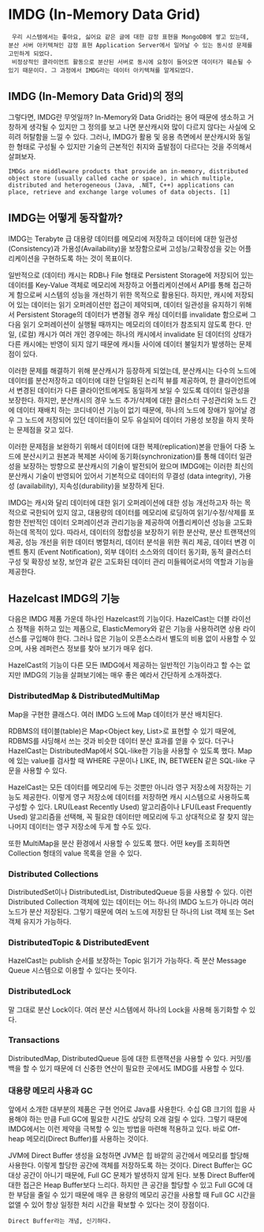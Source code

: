 IMDG (In-Memory Data Grid)
===================================

```
 우리 시스템에서는 좋아요, 싫어요 같은 글에 대한 감정 표현을 MongoDB에 쌓고 있는데, 분산 서버 아키텍쳐인 감정 표현 Application Server에서 일어날 수 있는 동시성 문제를 고민하게 되었다.
 비정상적인 클라이언트 활동으로 분산된 서버로 동시에 요청이 들어오면 데이터가 훼손될 수 있기 때문이다. 그 과정에서 IMDG라는 데이터 아키텍쳐를 알게되었다.
```


## IMDG (In-Memory Data Grid)의 정의
그렇다면, IMDG란 무엇일까? In-Memory와 Data Grid라는 용어 때문에 생소하고 거창하게 생각될 수 있지만 그 정의를 보고 나면 분산캐시와 많이 다르지 않다는 사실에 오히려 허탈함을 느낄 수 있다. 그러나, IMDG가 활용 및 응용 측면에서 분산캐시와 동일한 형태로 구성될 수 있지만 기술의 근본적인 취지와 출발점이 다르다는 것을 주의해서 살펴보자.

```
IMDGs are middleware products that provide an in-memory, distributed object store (usually called cache or space), in which multiple, distributed and heterogeneous (Java, .NET, C++) applications can place, retrieve and exchange large volumes of data objects. [1]
```

## IMDG는 어떻게 동작할까?
IMDG는 Terabyte 급 대용량 데이터를 메모리에 저장하고 데이터에 대한 일관성(Consistency)과 가용성(Availability)을 보장함으로써 고성능/고확장성을 갖는 어플리케이션을 구현하도록 하는 것이 목표이다.

일반적으로 (데이터) 캐시는 RDB나 File 형태로 Persistent Storage에 저장되어 있는 데이터를 Key-Value 객체로 메모리에 저장하고 어플리케이션에서 API를 통해 접근하게 함으로써 시스템의 성능을 개선하기 위한 목적으로 활용된다. 하지만, 캐시에 저장되어 있는 데이터는 읽기 오퍼레이션만 접근이 제약되며, 데이터 일관성을 유지하기 위해서 Persistent Storage의 데이터가 변경될 경우 캐싱 데이터를 invalidate 함으로써 그 다음 읽기 오퍼레이션이 실행될 때까지는 메모리의 데이터가 참조되지 않도록 한다. 만일,  (로컬) 캐시가 여러 개인 경우에는 하나의 캐시에서 invalidate 된 데이터의 상태가 다른 캐시에는 반영이 되지 않기 때문에 캐시들 사이에 데이터 불일치가 발생하는 문제점이 있다.

이러한 문제를 해결하기 위해 분산캐시가 등장하게 되었는데, 분산캐시는 다수의 노드에 데이터를 분산저장하고 데이터에 대한 단일화된 논리적 뷰를 제공하여, 한 클라이언트에서 변경된 데이터가 다른 클라이언트에게도 동일하게 보일 수 있도록 데이터 일관성을 보장한다. 하지만, 분산캐시의 경우 노드 추가/삭제에 대한 클러스터 구성관리와 노드 간에 데이터 재배치 하는 코디네이션 기능이 없기 때문에, 하나의 노드에 장애가 일어날 경우 그 노드에 저장되어 있던 데이터들이 모두 유실되어 데이터 가용성 보장을 하지 못하는 문제점을 갖고 있다.

이러한 문제점을 보완하기 위해서 데이터에 대한 복제(replication)본을 만들어 다중 노드에 분산시키고 원본과 복제본 사이에 동기화(synchronization)를 통해 데이터 일관성을 보장하는 방향으로 분산캐시의 기술이 발전되어 왔으며 IMDG에는 이러한 최신의 분산캐시 기술이 반영되어 있어서 기본적으로 데이터의 무결성 (data integrity), 가용성 (availability), 지속성(durability)을 보장하게 된다.

IMDG는 캐시와 달리 데이터에 대한 읽기 오퍼레이션에 대한 성능 개선하고자 하는 목적으로 국한되어 있지 않고, 대용량의 데이터를 메모리에 로딩하여 읽기/수정/삭제를 포함한 전반적인 데이터 오퍼레이션과 관리기능을 제공하여 어플리케이션 성능을 고도화하는데 목적이 있다. 따라서, 데이터의 정합성을 보장하기 위한 분산락, 분산 트랜잭션의 제공, 성능 개선을 위한 데이터 병렬처리, 데이터 분석을 위한 쿼리 제공, 데이터 변경 이벤트 통지 (Event Notification), 외부 데이터 소스와의 데이터 동기화, 동적 클러스터 구성 및 확장성 보장, 보안과 같은 고도화된 데이터 관리 미들웨어로서의 역할과 기능을 제공한다.


## Hazelcast IMDG의 기능
다음은 IMDG 제품 가운데 하나인 Hazelcast의 기능이다. HazelCast는 더블 라이선스 정책을 취하고 있는 제품으로, ElasticMemory와 같은 기능을 사용하려면 상용 라이선스를 구입해야 한다. 그러나 많은 기능이 오픈소스라서 별도의 비용 없이 사용할 수 있으며, 사용 레퍼런스 정보를 찾아 보기가 매우 쉽다.

HazelCast의 기능이 다른 모든 IMDG에서 제공하는 일반적인 기능이라고 할 수는 없지만 IMDG의 기능을 살펴보기에는 매우 좋은 예라서 간단하게 소개하겠다.

### DistributedMap & DistributedMultiMap
Map<?, ?>을 구현한 클래스다. 여러 IMDG 노드에 Map 데이터가 분산 배치된다.

RDBMS의 테이블(table)은 Map<Object key, List<Object>>로 표현할 수 있기 때문에, RDBMS를 샤딩해서 쓰는 것과 비슷한 데이터 분산 효과를 얻을 수 있다. 더구나 HazelCast는 DistributedMap에서 SQL-like한 기능을 사용할 수 있도록 했다. Map에 있는 value를 검사할 때 WHERE 구문이나 LIKE, IN, BETWEEN 같은 SQL-like 구문을 사용할 수 있다.

HazelCast는 모든 데이터를 메모리에 두는 것뿐만 아니라 영구 저장소에 저장하는 기능도 제공한다. 이렇게 영구 저장소에 데이터를 저장하면 캐시 시스템으로 사용하도록 구성할 수 있다. LRU(Least Recently Used) 알고리즘이나 LFU(Least Frequently Used) 알고리즘을 선택해, 꼭 필요한 데이터만 메모리에 두고 상대적으로 잘 찾지 않는 나머지 데이터는 영구 저장소에 두게 할 수도 있다.

또한 MultiMap을 분산 환경에서 사용할 수 있도록 했다. 어떤 key를 조회하면 Collection <Object> 형태의 value 목록을 얻을 수 있다.

### Distributed Collections
DistributedSet이나 DistributedList, DistributedQueue 등을 사용할 수 있다. 이런 Distributed Collection 객체에 있는 데이터는 어느 하나의 IMDG 노드가 아니라 여러 노드가 분산 저장된다. 그렇기 때문에 여러 노드에 저장된 단 하나의 List 객체 또는 Set 객체 유지가 가능하다.

### DistributedTopic & DistributedEvent
HazelCast는 publish 순서를 보장하는 Topic 읽기가 가능하다. 즉 분산 Message Queue 시스템으로 이용할 수 있다는 뜻이다.

### DistributedLock
말 그대로 분산 Lock이다. 여러 분산 시스템에서 하나의 Lock을 사용해 동기화할 수 있다.

### Transactions
DistributedMap, DistributedQueue 등에 대한 트랜잭션을 사용할 수 있다. 커밋/롤백을 할 수 있기 때문에 더 신중한 연산이 필요한 곳에서도 IMDG를 사용할 수 있다.

### 대용량 메모리 사용과 GC
앞에서 소개한 대부분의 제품은 구현 언어로 Java를 사용한다. 수십 GB 크기의 힙을 사용해야 하는 만큼 Full GC에 필요한 시간도 상당히 오래 걸릴 수 있다. 그렇기 때문에 IMDG에서는 이런 제약을 극복할 수 있는 방법을 마련해 적용하고 있다. 바로 Off-heap 메모리(Direct Buffer)를 사용하는 것이다.

JVM에 Direct Buffer 생성을 요청하면 JVM은 힙 바깥의 공간에서 메모리를 할당해 사용한다. 이렇게 할당한 공간에 객체를 저장하도록 하는 것이다. Direct Buffer는 GC 대상 공간이 아니기 때문에, Full GC 문제가 발생하지 않게 된다. 보통 Direct Buffer에 대한 접근은 Heap Buffer보다 느리다. 하지만 큰 공간을 할당할 수 있고 Full GC에 대한 부담을 줄일 수 있기 때문에 매우 큰 용량의 메모리 공간을 사용할 때 Full GC 시간을 없앨 수 있어 항상 일정한 처리 시간을 확보할 수 있다는 것이 장점이다.


```
Direct Buffer라는 개념, 신기하다.
```